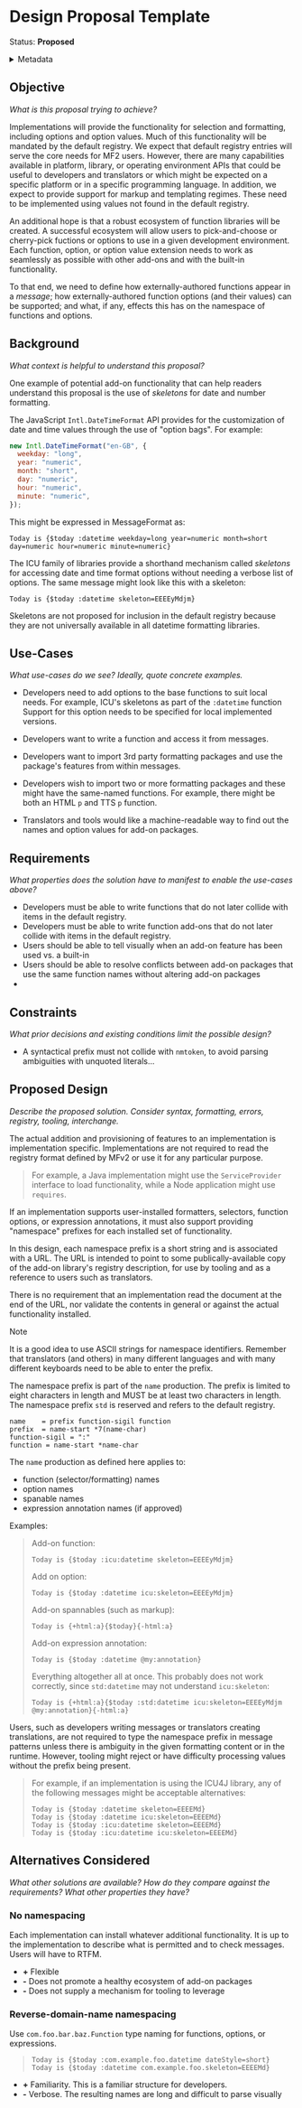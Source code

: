 # Design Proposal Template

Status: **Proposed**

<details>
	<summary>Metadata</summary>
	<dl>
		<dt>Contributors</dt>
		<dd>@aphillips</dd>
		<dt>First proposed</dt>
		<dd>2023-09-13</dd>
		<dt>Pull Request</dt>
		<dd>#475</dd>
	</dl>
</details>

## Objective

_What is this proposal trying to achieve?_

Implementations will provide the functionality for selection and formatting,
including options and option values.
Much of this functionality will be mandated by the default registry.
We expect that default registry entries will serve the core needs for MF2 users.
However, there are many capabilities available in platform, library,
or operating environment APIs that could be useful to developers and translators
or which might be expected on a specific platform or in a specific programming language.
In addition, we expect to provide support for markup and templating regimes.
These need to be implemented using values not found in the default registry.

An additional hope is that a robust ecosystem of function libraries will be created.
A successful ecosystem will allow users to pick-and-choose or cherry-pick fuctions or
options to use in a given development environment.
Each function, option, or option value extension needs to work as seamlessly as possible
with other add-ons and with the built-in functionality.

To that end, we need to define how externally-authored functions appear in a _message_;
how externally-authored function options (and their values) can be supported;
and what, if any, effects this has on the namespace of functions and options.

## Background

_What context is helpful to understand this proposal?_

One example of potential add-on functionality that can help readers understand this proposal
is the use of _skeletons_ for date and number formatting.

The JavaScript `Intl.DateTimeFormat` API provides for the customization of date and time values
through the use of "option bags". For example:

```js
new Intl.DateTimeFormat("en-GB", {
  weekday: "long",
  year: "numeric",
  month: "short",
  day: "numeric",
  hour: "numeric",
  minute: "numeric",
});
```

This might be expressed in MessageFormat as:

```
Today is {$today :datetime weekday=long year=numeric month=short day=numeric hour=numeric minute=numeric}
```

The ICU family of libraries provide a shorthand mechanism called _skeletons_ for accessing
date and time format options without needing a verbose list of options.
The same message might look like this with a skeleton:

```
Today is {$today :datetime skeleton=EEEEyMdjm}
```

Skeletons are not proposed for inclusion in the default registry
because they are not universally available in all datetime formatting
libraries.

## Use-Cases

_What use-cases do we see? Ideally, quote concrete examples._

- Developers need to add options to the base functions to suit local needs.
  For example, ICU's skeletons as part of the `:datetime` function
  Support for this option needs to be specified for local implemented versions.

- Developers want to write a function and access it from messages.

- Developers want to import 3rd party formatting packages and use the package's
  features from within messages.

- Developers wish to import two or more formatting packages
  and these might have the same-named functions.
  For example, there might be both an HTML `p` and TTS `p`
  function.

- Translators and tools would like a machine-readable way to find out the names
  and option values for add-on packages.

## Requirements

_What properties does the solution have to manifest to enable the use-cases above?_

- Developers must be able to write functions that do not later collide with items in the default registry.
- Developers must be able to write function add-ons that do not later collide with items in the default registry.
- Users should be able to tell visually when an add-on feature has been used vs. a built-in
- Users should be able to resolve conflicts between add-on packages that use the same
  function names without altering add-on packages
-

## Constraints

_What prior decisions and existing conditions limit the possible design?_

- A syntactical prefix must not collide with `nmtoken`, to avoid parsing ambiguities with unquoted literals...

## Proposed Design

_Describe the proposed solution. Consider syntax, formatting, errors, registry, tooling, interchange._

The actual addition and provisioning of features to an implementation is implementation specific.
Implementations are not required to read the registry format defined by MFv2
or use it for any particular purpose.

> For example, a Java implementation might use the `ServiceProvider` interface to load
> functionality, while a Node application might use `requires`.

If an implementation supports user-installed formatters, selectors, function options,
or expression annotations, it must also support providing "namespace" prefixes for
each installed set of functionality.

In this design, each namespace prefix is a short string and is associated with a URL.
The URL is intended to point to some publically-available copy of the add-on library's
registry description, for use by tooling and as a reference to users such as translators.

There is no requirement that an implementation read the document at the end of the URL,
nor validate the contents in general or against the actual functionality installed.

> [!NOTE]
> It is a good idea to use ASCII strings for namespace identifiers.
> Remember that translators (and others) in many different languages and
> with many different keyboards need to be able to enter the prefix.

The namespace prefix is part of the `name` production.
The prefix is limited to eight characters in length and MUST be at least two characters
in length.
The namespace prefix `std` is reserved and refers to the default registry.

```abnf
name    = prefix function-sigil function
prefix  = name-start *7(name-char)
function-sigil = ":"
function = name-start *name-char
```

The `name` production as defined here applies to:

- function (selector/formatting) names
- option names
- spanable names
- expression annotation names (if approved)

Examples:

> Add-on function:
>
> ```
> Today is {$today :icu:datetime skeleton=EEEEyMdjm}
> ```
>
> Add on option:
>
> ```
> Today is {$today :datetime icu:skeleton=EEEEyMdjm}
> ```
>
> Add-on spannables (such as markup):
>
> ```
> Today is {+html:a}{$today}{-html:a}
> ```
>
> Add-on expression annotation:
>
> ```
> Today is {$today :datetime @my:annotation}
> ```
>
> Everything altogether all at once. This probably does not work
> correctly, since `std:datetime` may not understand `icu:skeleton`:
>
> ```
> Today is {+html:a}{$today :std:datetime icu:skeleton=EEEEyMdjm @my:annotation}{-html:a}
> ```

Users, such as developers writing messages or translators creating translations,
are not required to type the namespace prefix in message patterns unless there
is ambiguity in the given formatting content or in the runtime.
However, tooling might reject or have difficulty processing values without
the prefix being present.

> For example, if an implementation is using the ICU4J library, any of the
> following messages might be acceptable alternatives:
>
> ```
> Today is {$today :datetime skeleton=EEEEMd}
> Today is {$today :datetime icu:skeleton=EEEEMd}
> Today is {$today :icu:datetime skeleton=EEEEMd}
> Today is {$today :icu:datetime icu:skeleton=EEEEMd}
> ```

## Alternatives Considered

_What other solutions are available?_
_How do they compare against the requirements?_
_What other properties they have?_

### No namespacing

Each implementation can install whatever additional functionality.
It is up to the implementation to describe what is permitted and to check messages.
Users will have to RTFM.

- **+** Flexible
- **-** Does not promote a healthy ecosystem of add-on packages
- **-** Does not supply a mechanism for tooling to leverage

### Reverse-domain-name namespacing

Use `com.foo.bar.baz.Function` type naming for functions, options, or expressions.

> ```
> Today is {$today :com.example.foo.datetime dateStyle=short}
> Today is {$today :datetime com.example.foo.skeleton=EEEEMd}
> ```

- **+** Familiarity. This is a familiar structure for developers.
- **-** Verbose. The resulting names are long and difficult to parse visually
